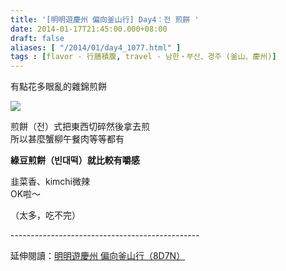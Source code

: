 ```yaml
---
title: '[明明遊慶州 偏向釜山行] Day4：전 煎餅 '
date: 2014-01-17T21:45:00.000+08:00
draft: false
aliases: [ "/2014/01/day4_1077.html" ]
tags : [flavor - 行膳積腹, travel - 남한・부산、경주 (釜山、慶州)]
---
```


有點花多眼亂的雜錦煎餅  

![](/images/busanjj4o.jpg)

煎餅（전）式把東西切碎然後拿去煎  
所以甚麼蟹柳午餐肉等等都有  

**綠豆煎餅（빈대떡）就比較有嚼感**

韭菜香、kimchi微辣  
OK啦～

  

（太多，吃不完）  
  
\-----------------------------------------------  
  
延伸閱讀：[明明遊慶州 偏向釜山行（8D7N）](https://hidie.net/busanjj8d7n/)
